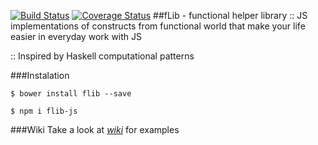 [![Build Status](https://travis-ci.org/vodich/flib.svg?branch=master)](https://travis-ci.org/vodich/flib)
[![Coverage Status](https://coveralls.io/repos/<account>/<repository>/badge.svg?branch=master)](https://coveralls.io/github/vodich/flib?branch=develop)
##fLib - functional helper library
:: JS implementations of constructs from functional world that make your life easier in everyday work with JS

:: Inspired by Haskell computational patterns

###Instalation
```
$ bower install flib --save

$ npm i flib-js
```
###Wiki
Take a look at *[wiki](https://github.com/vodich/flib/wiki "wiki")* for examples
